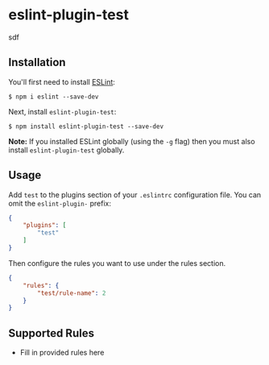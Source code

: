 # eslint-plugin-test

sdf

## Installation

You'll first need to install [ESLint](http://eslint.org):

```
$ npm i eslint --save-dev
```

Next, install `eslint-plugin-test`:

```
$ npm install eslint-plugin-test --save-dev
```

**Note:** If you installed ESLint globally (using the `-g` flag) then you must also install `eslint-plugin-test` globally.

## Usage

Add `test` to the plugins section of your `.eslintrc` configuration file. You can omit the `eslint-plugin-` prefix:

```json
{
    "plugins": [
        "test"
    ]
}
```


Then configure the rules you want to use under the rules section.

```json
{
    "rules": {
        "test/rule-name": 2
    }
}
```

## Supported Rules

* Fill in provided rules here





